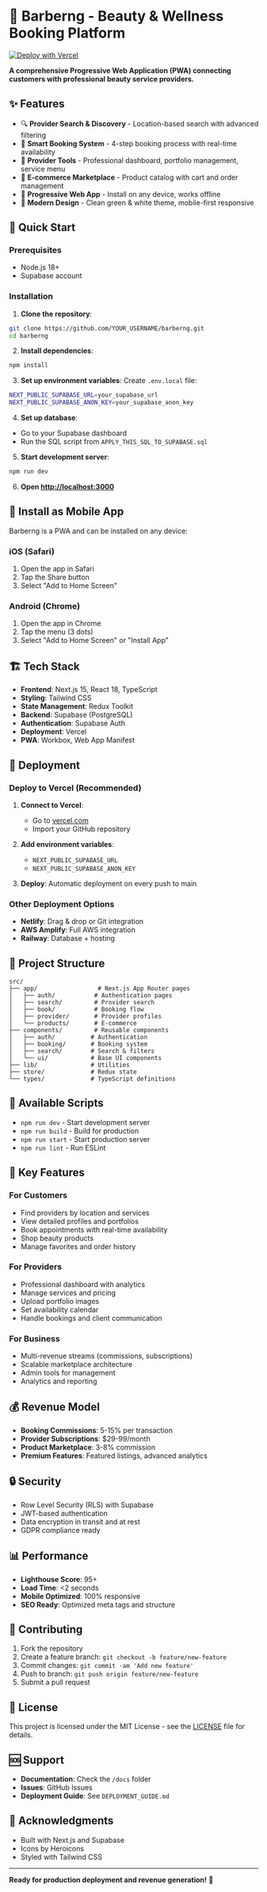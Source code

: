 # 🌟 Barberng - Beauty & Wellness Booking Platform

[![Deploy with Vercel](https://vercel.com/button)](https://vercel.com/new/clone?repository-url=https://github.com/YOUR_USERNAME/barberng)

**A comprehensive Progressive Web Application (PWA) connecting customers with professional beauty service providers.**

## ✨ Features

- 🔍 **Provider Search & Discovery** - Location-based search with advanced filtering
- 📅 **Smart Booking System** - 4-step booking process with real-time availability
- 👥 **Provider Tools** - Professional dashboard, portfolio management, service menu
- 🛒 **E-commerce Marketplace** - Product catalog with cart and order management
- 📱 **Progressive Web App** - Install on any device, works offline
- 🎨 **Modern Design** - Clean green & white theme, mobile-first responsive

## 🚀 Quick Start

### Prerequisites
- Node.js 18+
- Supabase account

### Installation

1. **Clone the repository**:
```bash
git clone https://github.com/YOUR_USERNAME/barberng.git
cd barberng
```

2. **Install dependencies**:
```bash
npm install
```

3. **Set up environment variables**:
Create `.env.local` file:
```bash
NEXT_PUBLIC_SUPABASE_URL=your_supabase_url
NEXT_PUBLIC_SUPABASE_ANON_KEY=your_supabase_anon_key
```

4. **Set up database**:
- Go to your Supabase dashboard
- Run the SQL script from `APPLY_THIS_SQL_TO_SUPABASE.sql`

5. **Start development server**:
```bash
npm run dev
```

6. **Open [http://localhost:3000](http://localhost:3000)**

## 📱 Install as Mobile App

Barberng is a PWA and can be installed on any device:

### iOS (Safari)
1. Open the app in Safari
2. Tap the Share button
3. Select "Add to Home Screen"

### Android (Chrome)
1. Open the app in Chrome
2. Tap the menu (3 dots)
3. Select "Add to Home Screen" or "Install App"

## 🏗️ Tech Stack

- **Frontend**: Next.js 15, React 18, TypeScript
- **Styling**: Tailwind CSS
- **State Management**: Redux Toolkit
- **Backend**: Supabase (PostgreSQL)
- **Authentication**: Supabase Auth
- **Deployment**: Vercel
- **PWA**: Workbox, Web App Manifest

## 🚀 Deployment

### Deploy to Vercel (Recommended)

1. **Connect to Vercel**:
   - Go to [vercel.com](https://vercel.com)
   - Import your GitHub repository
   
2. **Add environment variables**:
   - `NEXT_PUBLIC_SUPABASE_URL`
   - `NEXT_PUBLIC_SUPABASE_ANON_KEY`

3. **Deploy**: Automatic deployment on every push to main

### Other Deployment Options
- **Netlify**: Drag & drop or Git integration
- **AWS Amplify**: Full AWS integration
- **Railway**: Database + hosting

## 📁 Project Structure

```
src/
├── app/                 # Next.js App Router pages
│   ├── auth/           # Authentication pages
│   ├── search/         # Provider search
│   ├── book/           # Booking flow
│   ├── provider/       # Provider profiles
│   └── products/       # E-commerce
├── components/         # Reusable components
│   ├── auth/          # Authentication
│   ├── booking/       # Booking system
│   ├── search/        # Search & filters
│   └── ui/            # Base UI components
├── lib/               # Utilities
├── store/             # Redux state
└── types/             # TypeScript definitions
```

## 🔧 Available Scripts

- `npm run dev` - Start development server
- `npm run build` - Build for production
- `npm run start` - Start production server
- `npm run lint` - Run ESLint

## 🎯 Key Features

### For Customers
- Find providers by location and services
- View detailed profiles and portfolios
- Book appointments with real-time availability
- Shop beauty products
- Manage favorites and order history

### For Providers
- Professional dashboard with analytics
- Manage services and pricing
- Upload portfolio images
- Set availability calendar
- Handle bookings and client communication

### For Business
- Multi-revenue streams (commissions, subscriptions)
- Scalable marketplace architecture
- Admin tools for management
- Analytics and reporting

## 💰 Revenue Model

- **Booking Commissions**: 5-15% per transaction
- **Provider Subscriptions**: $29-99/month
- **Product Marketplace**: 3-8% commission
- **Premium Features**: Featured listings, advanced analytics

## 🔒 Security

- Row Level Security (RLS) with Supabase
- JWT-based authentication
- Data encryption in transit and at rest
- GDPR compliance ready

## 📊 Performance

- **Lighthouse Score**: 95+ 
- **Load Time**: <2 seconds
- **Mobile Optimized**: 100% responsive
- **SEO Ready**: Optimized meta tags and structure

## 🤝 Contributing

1. Fork the repository
2. Create a feature branch: `git checkout -b feature/new-feature`
3. Commit changes: `git commit -am 'Add new feature'`
4. Push to branch: `git push origin feature/new-feature`
5. Submit a pull request

## 📝 License

This project is licensed under the MIT License - see the [LICENSE](LICENSE) file for details.

## 🆘 Support

- **Documentation**: Check the `/docs` folder
- **Issues**: GitHub Issues
- **Deployment Guide**: See `DEPLOYMENT_GUIDE.md`

## 🎉 Acknowledgments

- Built with Next.js and Supabase
- Icons by Heroicons
- Styled with Tailwind CSS

---

**Ready for production deployment and revenue generation!** 🚀